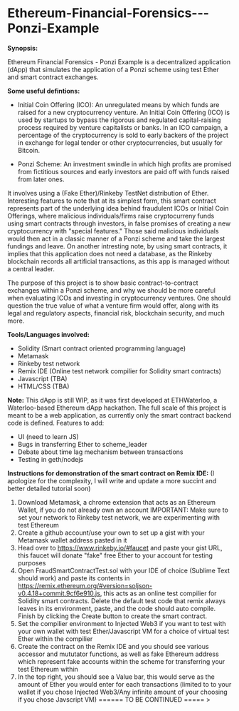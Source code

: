 # Ethereum-Financial-Forensics---Ponzi-Example

<b>Synopsis:</b>

Ethereum Financial Forensics - Ponzi Example is a decentralized application (dApp)
that simulates the application of a Ponzi scheme using test Ether and smart contract exchanges. 

<b>Some useful defintions:</b>
- Initial Coin Offering (ICO):
An unregulated means by which funds are raised for a new cryptocurrency venture. An Initial Coin Offering (ICO) is used by startups to     bypass the rigorous and regulated capital-raising process required by venture capitalists or banks. In an ICO campaign, a percentage of the cryptocurrency is sold to early backers of the project in exchange for legal tender or other cryptocurrencies, but usually for Bitcoin.

- Ponzi Scheme:
An investment swindle in which high profits are promised from fictitious sources and early investors are paid off with funds raised from later ones.

It involves using a (Fake Ether)/Rinkeby TestNet distribution of Ether.
Interesting features to note that at its simplest form, this smart contract
represents part of the underlying idea behind fraudulent ICOs or Initial Coin Offerings, where 
malicious individuals/firms raise cryptocurreny funds using smart contracts through investors,
in false promises of creating a new cryptocurrency with "special features." Those said malicious 
individuals would then act in a classic manner of a Ponzi scheme and take the largest fundings and leave.
On another intresting note, by using smart contracts, it implies that this application does not need a database, as the 
Rinkeby blockchain records all artificial transactions, as this app is managed without a central leader.

The purpose of this project is to show basic contract-to-contract exchanges within a Ponzi scheme, and why we should be more careful 
when evaluating ICOs and investing in cryptocurrency ventures. One should question the true value of what a venture firm would offer,
along with its legal and regulatory aspects, financial risk, blockchain security, and much more.


<b>Tools/Languages involved:</b>
- Solidity (Smart contract oriented programming language) 
- Metamask
- Rinkeby test network
- Remix IDE (Online test network compilier for Solidity smart contracts)
- Javascript (TBA)
- HTML/CSS (TBA)

<b>Note:</b>
This dApp is still WIP, as it was first developed at ETHWaterloo, a Waterloo-based Ethereum dApp hackathon.
The full scale of this project is meant to be a web application, as currently only the smart contract backend code
is defined.
Features to add:
- UI (need to learn JS)
- Bugs in transferring Ether to scheme_leader
- Debate about time lag mechanism between transactions
- Testing in geth/nodejs 


<b>Instructions for demonstration of the smart contract on Remix IDE:</b>
(I apologize for the complexity, I will write and update a more succint and better detailed tutorial soon)
1) Download Metamask, a chrome extension that acts as an Ethereum Wallet, if you do not already own an account
IMPORTANT: Make sure to set your network to Rinkeby test network, we are experimenting with test Ethereum
2) Create a github account/use your own to set up a gist with your Metamask wallet address pasted in it
3) Head over to https://www.rinkeby.io/#faucet and paste your gist URL, this faucet will donate "fake" free Ether to your account for testing purposes
4) Open FraudSmartContractTest.sol with your IDE of choice (Sublime Text should work) and paste its contents in https://remix.ethereum.org/#version=soljson-v0.4.18+commit.9cf6e910.js, this acts as an online test compilier for Solidity smart contracts. Delete the default test code that remix always leaves in its environment, paste, and the code should auto compile. Finish by clicking the Create button to create the smart contract.
5) Set the compilier environment to Injected Web3 if you want to test with your own wallet with test Ether/Javascript VM for a choice of virtual test Ether within the compilier
5) Create the contract on the Remix IDE and you should see various accessor and mututator functions, as well as fake Ethereum address which represent fake accounts within the scheme for transferring your test Ethereum within
6) In the top right, you should see a Value bar, this would serve as the amount of Ether you would enter for each transactions (limited to to your wallet if you chose Injected Web3/Any infinite amount of your choosing if you chose Javscript VM)
====== TO BE CONTINUED ===== >
